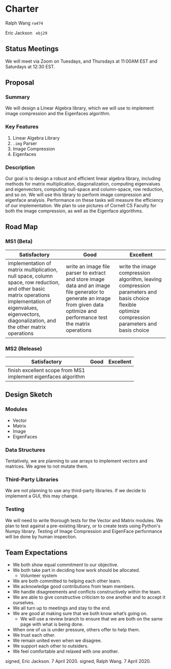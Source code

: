 # Charter 

Ralph Wang ```rw474```

Eric Jackson ``` ebj29```


## Status Meetings

We will meet via Zoom on Tuesdays, and Thursdays at 11:00AM EST and Saturdays at 12:30 EST.

## Proposal

### Summary
We will design a Linear Algebra library, which we will use to implement image compression and the Eigenfaces algorithm.

### Key Features
1. Linear Algebra Library
2. ```.img``` Parser 
3. Image Compression
4. Eigenfaces

### Description
Our goal is to design a robust and efficient linear algebra library, including methods for matrix multiplication, diagonalization, computing eigenvalues and eigenvectors, computing null-space and column-space, row reduction, and so on. We will use this library to perform image compression and eigenface analysis. Performance on these tasks will measure the efficiency of our implementation. We plan to use pictures of Cornell CS Faculty for both the image compression, as well as the Eigenface algorithms.
## Road Map

### MS1 (Beta)

Satisfactory | Good | Excellent
--------------- | ------- | --------------
implementation of matrix multiplication, null space, column space, row reduction, and other basic matrix operations<br> implementation of eigenvalues, eigenvectors, diagonalization, and the other matrix operations<br> |  write an image file parser to extract and store image data and an image file generator to generate an image from given data <br> optimize and performance test the matrix operations <br> |  write the image compression algorithm, leaving compression parameters and basis choice flexible<br> optimize compression parameters and basis choice<br>

### MS2 (Release)
Satisfactory | Good | Excellent
--------------- | ------- | --------------
 finish excellent scope from MS1<br> implement eigenfaces algorithm <br> | <br> <br> |  <br> <br>

## Design Sketch

### Modules

* Vector
* Matrix
* Image
* EigenFaces

### Data Structures
Tentatively, we are planning to use arrays to implement vectors and matrices. We agree to not mutate them.

### Third-Party Libraries
We are not planning to use any third-party libraries. If we decide to implement a GUI, this may change.

### Testing
We will need to write thorough tests for the Vector and Matrix modules. We plan to test against a pre-existing library, or to create tests using Python's Numpy library.
Testing of Image Compression and EigenFace performance will be done by human inspection.

## Team Expectations

* We both show equal commitment to our objective.
* We both take part in deciding how work should be allocated.
  - Volunteer system
* We are both committed to helping each other learn.
* We acknowledge good contributions from team members.
* We handle disagreements and conflicts constructively within the team.
* We are able to give constructive criticism to one another and to accept it ourselves.
* We all turn up to meetings and stay to the end.
* We are good at making sure that we both know what’s going on.
	- We will use a review branch to ensure that we are both on the same page with what is being done.
* When one of us is under pressure, others offer to help them.
* We trust each other.
* We remain united even when we disagree.
* We support each other to outsiders.
* We feel comfortable and relaxed with one another.

signed, Eric Jackson. 7 April 2020.
signed, Ralph Wang. 7 April 2020.